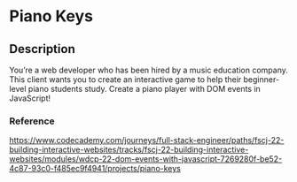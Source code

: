 # Piano Keys

## Description
You’re a web developer who has been hired by a music education company. This client wants you to create an interactive game to help their beginner-level piano students study. Create a piano player with DOM events in JavaScript!

### Reference
https://www.codecademy.com/journeys/full-stack-engineer/paths/fscj-22-building-interactive-websites/tracks/fscj-22-building-interactive-websites/modules/wdcp-22-dom-events-with-javascript-7269280f-be52-4c87-93c0-f485ec9f4941/projects/piano-keys